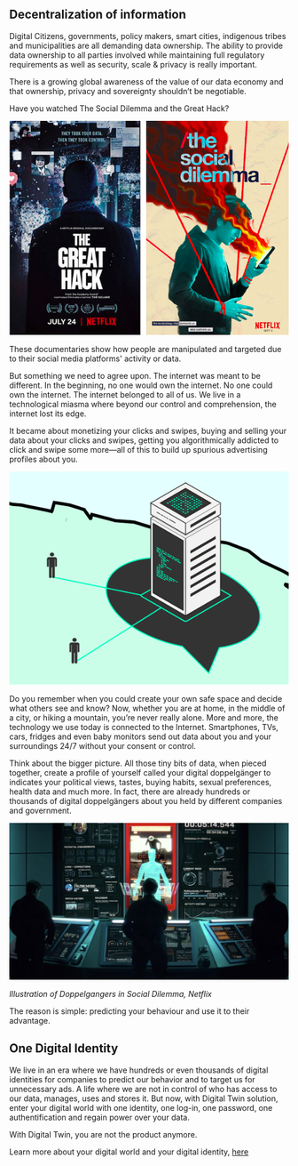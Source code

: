 ## Decentralization of information 

Digital Citizens, governments, policy makers, smart cities, indigenous tribes and municipalities are all demanding data ownership. The ability to provide data ownership to all parties involved while maintaining full regulatory requirements as well as security, scale & privacy is really important.

There is a growing global awareness of the value of our data economy and that ownership, privacy and sovereignty shouldn’t be negotiable. 

Have you watched The Social Dilemma and the Great Hack? 

![](img/Greathack_socialdilemma.png)

These documentaries show how people are manipulated and targeted due to their social media platforms' activity or data. 

But something we need to agree upon. The internet was meant to be different. In the beginning, no one would own the internet. No one could own the internet. The internet belonged to all of us. We live in a technological miasma where beyond our control and comprehension, the internet lost its edge. 

It became about monetizing your clicks and swipes, buying and selling your data about your clicks and swipes, getting you algorithmically addicted to click and swipe some more—all of this to build up spurious advertising profiles about you. 

![](img/Centralized.png)

Do you remember when you could create your own safe space and decide what others see and know? Now, whether you are at home, in the middle of a city, or hiking a mountain, you’re never really alone. More and more, the technology we use today is connected to the Internet. Smartphones, TVs, cars, fridges and even baby monitors send out data about you and your surroundings 24/7 without your consent or control.

Think about the bigger picture. All those tiny bits of data, when pieced together, create a profile of yourself called your digital doppelgänger to indicates your political views, tastes, buying habits, sexual preferences, health data and much more. In fact, there are already hundreds or thousands of digital doppelgängers about you held by different companies and government. 

![](img/Digital_Doppelganger.jpeg)

*Illustration of Doppelgangers in Social Dilemma, Netflix*

The reason is simple: predicting your behaviour and use it to their advantage. 

## One Digital Identity 

We live in an era where we have hundreds or even thousands of digital identities for companies to predict our behavior and to target us for unnecessary ads. A life where we are not in control of who has access to our data, manages, uses and stores it. But now, with Digital Twin solution, enter your digital world with one identity, one log-in, one password, one authentification and regain power over your data. 

With Digital Twin, you are not the product anymore. 

Learn more about your digital world and your digital identity, [here](one_digital_identity)


